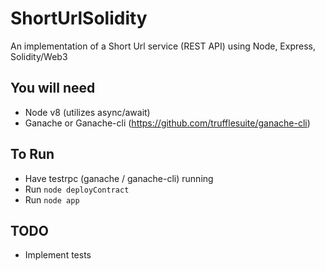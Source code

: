 # ShortUrlSolidity
An implementation of a  Short Url service (REST API) using Node, Express, Solidity/Web3

## You will need
* Node v8 (utilizes async/await)
* Ganache or Ganache-cli (https://github.com/trufflesuite/ganache-cli)

## To Run
* Have testrpc (ganache / ganache-cli) running
* Run `node deployContract`
* Run `node app`

## TODO
* Implement tests
